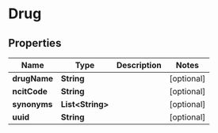 
# Drug

## Properties
Name | Type | Description | Notes
------------ | ------------- | ------------- | -------------
**drugName** | **String** |  |  [optional]
**ncitCode** | **String** |  |  [optional]
**synonyms** | **List&lt;String&gt;** |  |  [optional]
**uuid** | **String** |  |  [optional]



